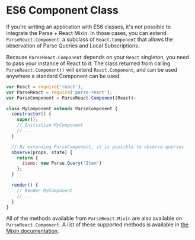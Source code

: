 # ES6 Component Class

If you're writing an application with ES6 classes, it's not possible to
integrate the Parse + React Mixin. In those cases, you can extend
`ParseReact.Component`: a subclass of `React.Component` that allows the
observation of Parse Queries and Local Subscriptions.

Because `ParseReact.Component` depends on your `React` singleton, you need to
pass your instance of React to it. The class returned from calling
`ParseReact.Component()` will extend `React.Component`, and can be used anywhere
a standard Component can be used.

```js
var React = require('react');
var ParseReact = require('parse-react');
var ParseComponent = ParseReact.Component(React);

class MyComponent extends ParseComponent {
  constructor() {
    super();
    // Initialize MyComponent
    // ...
  }

  // By extending ParseComponent, it is possible to observe queries
  observe(props, state) {
    return {
      items: new Parse.Query('Item')
    };
  }

  render() {
    // Render MyComponent
    // ...
  }
}
```

All of the methods available from `ParseReact.Mixin` are also available on
`ParseReact.Component`. A list of these supported methods is available in [the
Mixin documentation](/docs/api/Mixin.md).
